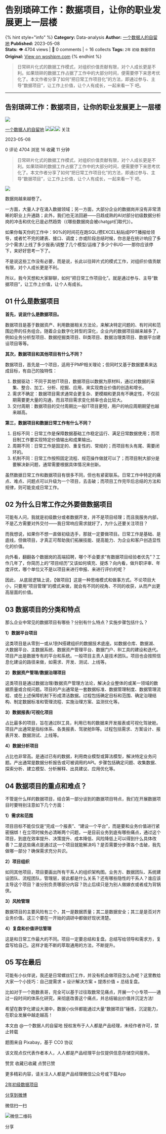 # 告别琐碎工作：数据项目，让你的职业发展更上一层楼
{% hint style="info" %}
**Category:** Data-analysis
**Author:** [一个数据人的自留地](https://www.woshipm.com/u/49446)
**Published:** 2023-05-08  
**Stats:** 👁️ 4704 views | 💬 0 comments | ⭐ 16 collects
**Tags:** `2年` `初级` `数据项目`
**Original:** [View on woshipm.com](https://www.woshipm.com/data-analysis/5820951.html)
{% endhint %}
> 日常碎片化式的数据工作模式，对组织价值贡献有限，对个人成长更是不利。如果琐碎的数据工作占据了工作中的大部分时间，便需要停下来思考优化了。本文作者分享了如何“把日常工作项目化”的方法，即通过参与、主导“数据项目”，让工作上价值，让个人有成长，一起来看一下 吧。

---

## 告别琐碎工作：数据项目，让你的职业发展更上一层楼

[![](https://image.woshipm.com/wp-files/2021/09/3YqDNh5meg7ejNmhJ5Ci.jpeg!/both/72x72)](https://www.woshipm.com/u/49446)

[一个数据人的自留地](https://www.woshipm.com/u/49446) ![](https://static.woshipm.com/tag/1121_1@2x.png)![](https://static.woshipm.com/tag/1301_1@2x.png)![](https://static.woshipm.com/tag/2103_1@2x.png) 关注

2023-05-08

0 评论 4704 浏览 16 收藏 11 分钟

> 日常碎片化式的数据工作模式，对组织价值贡献有限，对个人成长更是不利。如果琐碎的数据工作占据了工作中的大部分时间，便需要停下来思考优化了。本文作者分享了如何“把日常工作项目化”的方法，即通过参与、主导“数据项目”，让工作上价值，让个人有成长，一起来看一下 吧。

![](https://image.woshipm.com/2023/04/13/a66ce374-d9ee-11ed-bd74-00163e0b5ff3.jpg)

数据岗越来越卷了。

一方面，大量人才在涌入数据领域；另一方面，大部分企业的数据岗并没有非常清晰的职业上升通路；此外，我们也无法回避——日趋成熟的AI对部分初级数据分析岗的冲击和优化已是必然趋势（《哪些数据岗会被chatgpt们取代》）。

如果你每天你的工作中：90%的时间花在跑SQL/攒EXCEL粘贴成PPT播报给领导，或者忙不完的建表、接口、调度；亦或阶段总结时候，你总是在统计响应了多少个需求/上线了多少报表/调整了几个模型/运维了多少个BUG——那你应该停下，来好好思考一下了。

不是说这些工作没有必要，而是说，长此以往碎片式的模式工作，对组织价值贡献有限，对个人成长更是不利。

所以，我今天想和大家聊聊，如何“把日常工作项目化”。就是通过参与、主导“数据项目”，让工作上价值，让个人有成长。

## 01 什么是数据项目

**首先，说说什么是数据项目。**

数据项目是基于数据资产、利用数据相关方法论，来解决特定问题的、有时间和范围边界的任务组合。随着企业数字化转型的深化，企业内的数据项目越来越多了，例如业务分析型项目、数据挖掘类项目、BI类项目、数据治理类项目、数据平台建设项目等等。

**其次，数据项目和其他项目有什么不同？**

数据项目，首先是一个项目，适用于PMP相关理论；但同时又基于数据要素来达成目标，有自己的独特性：

1.  数据驱动：不同于其他IT项目，数据项目以数据为原材料，通过对数据的采集、整合、加工、分析、挖掘、应用，来实现商业价值的创造和增长。
2.  需求不确定：数据项目需求通常会更复杂、更模糊和更具有不确定性，不仅前期需要更大量的沟通，而且项目需求变化频率也会比较大。
3.  交付周期：数据项目的交付周期比一般IT项目更短，用户的响应周期期望也越来越高。

**第三，数据项目和数据日常工作有什么不同？**

1.  目标不同：日常工作是保障数据基础工作稳定运行、满足日常数据使用；而项目制工作要实现特定价值输出和成果输出。
2.  周期不同：日常工作是固定的、重复性的、常规的；而项目有头有尾、需要闭环的。
3.  机制不同：日常工作按照固定流程、规范操作做就可以了；而项目制大部分是要解决新问题，通常需要根据具体情况来创新。

虽然数据日常工作和数据项目有很多不同，但也有紧密联系。日常工作中特定的痛点、难点、问题点可以升级为一个项目，去击破；而项目工作完毕后总结的方法和规律，则可能变成日常工作。

## 02 为什么日常工作之外要做数据项目

可能有人问，我就是初级数分或者数据开发，并不是项目经理；而且我服务内部，不是乙方需要对外交付——我日常响应需求就好了，为什么还要关注项目？

而我想说，如果你不想一直做初级选手，那就一定要做项目。日常工作是基础、是底线，但做项目，才真正可帮助我们拓展技能、提高能力、为企业和客户创造显性化的价值。

向外看，翻翻各个数据岗的高端招聘，哪个不会要求“有数据项目经验者优先”？工作几年了，你简历上的“项目经历”又该如何填充、提炼？向内看，做升职评审、年度评优，哪个单位又不是以项目来进行申报、来进行评价的呢？

因此， 从底层逻辑上说，【做项目】这是一种思维模式和做事方式。不论项目大小，只要用“项目管理”的模式来做，就会有不同的视角、不同的收获，从而产出更高层面的价值。

## 03 数据项目的分类和特点

那么企业中常见的数据项目有哪些？分别有什么特点？实施步骤包括什么？

**1）数据平台项目**

这类项目是从零到一或从1到N搭建组织的数据技术底座。如数据仓库、数据湖、大数据平台、主数据系统、数据资产管理平台、数据门户、BI工具的建设和迭代。项目产出是数据专有的平台和系统。一般项目主责人是技术团队。项目也会按照信息化建设的路径来做，如需求、开发、测试、上线等。

**2）数据资产管理/数据治理项目**

这类项目是通过数据治理/数据资产管理方法论，解决企业整体的或某一领域的数据质量或合规问题。项目的产出通常是一套数据标准、数据管理制度、数据管理流程、或在上述保障机制下形成清洁数据。过程包括确定目标和范围、确定治理结构、制定数据标准和管理流程、实施治理方案、监测优化等。

**3）数据报表/可视化项目**

占比最多的项目，旨在通过BI工具，利用已有的数据来开发报表或可视化驾驶舱。项目产出通常是指标体系、各类报表、驾驶舱BI等。过程包括需求、方案设计、报表开发、数据测试、上线等。

**4）数据分析项目**

占比也非常高。是通过已有的数据，利用商业模型或算法模型，解决特定业务问题。产出通常是数据分析报告或可被调用的API。步骤包括确定问题、收集数据、探索分析、建立模型、分析解释、出具建议、应用优化等。

## 04 数据项目的重点和难点？

不管是什么样的数据项目，结合第一部分谈到的数据项目特点，我们在开展数据项目时要特别注意如下几个方面：

**1）需求和范围**

项目目标不能仅仅是“完成一个报表”、“建设一个平台”，而是要和业务价值进行紧密捆绑！在立项时候务必清晰两个问题，一是目前业务到底有哪些痛点，通过这个项目，到底在效率提升、决策提升、成本降低、风险降低上可以得到什么具体改善？二是这些痛点是通过这一个项目就能解决吗？是否需要分步骤各个击破，我先做哪一部分？确保需求充分共识。

**2）项目组织**

如同其他项目，项目要画出所有干系人的组织架构图。业务方、数据团队、系统建设团队、流程团队，管理层，彼此都是什么关系？还有哪些隐性的干系人？谁应该主导这个项目？谁分别负责哪部分内容？防止后续只是为别人做嫁衣或者成为背锅侠。

**3）风险管理**

数据项目的主要风险有三个，其一是数据质量；其二是数据安全；其三是是否对齐业务价值。这三个要在一开始的调研中都做好现状清楚。

**4）复盘和价值评估管理**

这是和日常工作最大的不同。项目一定要总结和复盘。总结写给领导和需求方，复盘写给自己。这样才能不断的萃取通用的方法，不断提升。

## 05 写在最后

可能有小伙伴说，我还是日常螺丝钉工作，并没有机会做项目怎么办呢？这里教给大家一个小技巧：自己提需求 + 设计解决方案 + 提炼价值 + 总结复盘。

比如对于一个跑数表哥，完全可以基于过往取数常见痛点，开展一个小专项——通过一段时间的体系化研究，来彻底改善这个痛点，并总结输出价值并沉淀方法!

希望在数字化建设大潮中，数据小伙伴都能通过大量“数据项目”锤炼，沉淀能力，在职业发展中越走越高！

本文由 @一个数据人的自留地 授权发布于人人都是产品经理，未经作者许可，禁止转载

题图来自 Pixabay，基于 CC0 协议

该文观点仅代表作者本人，人人都是产品经理平台仅提供信息存储空间服务。

赞赏 收藏已收藏 点赞已赞

更多精彩内容，请关注人人都是产品经理微信公众号或下载App

[2年](https://www.woshipm.com/tag/2%e5%b9%b4)[初级](https://www.woshipm.com/tag/%e5%88%9d%e7%ba%a7)[数据项目](https://www.woshipm.com/tag/%e6%95%b0%e6%8d%ae%e9%a1%b9%e7%9b%ae)

[分享到微博](https://service.weibo.com/share/share.php?appkey=2775287854&title=告别琐碎工作：数据项目，让你的职业发展更上一层楼&url=https://www.woshipm.com/data-analysis/5820951.html&pic=https://image.woshipm.com/2023/04/13/a66ce374-d9ee-11ed-bd74-00163e0b5ff3.jpg)

微信扫一扫

![微信二维码](https://api.pwmqr.com/qrcode/create/?url=https://www.woshipm.com/data-analysis/5820951.html)

分享